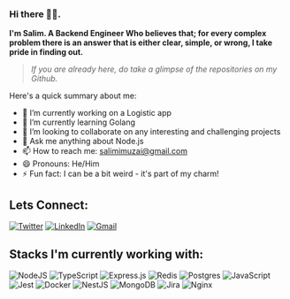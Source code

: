 ### Hi there 👋🏼.

**I'm Salim. A Backend Engineer Who believes that; for every complex problem there is an answer that is either clear, simple, or wrong, I take pride in finding out.**

> *If you are already here, do take a glimpse of the repositories on my Github.*

Here's a quick summary about me:
- 🔭 I’m currently working on a Logistic app
- 🌱 I’m currently learning Golang
- 👯 I’m looking to collaborate on any interesting and challenging projects
- 💬 Ask me anything about Node.js
- 📫 How to reach me: [salimimuzai@gmail.com](mailto:salimimuzai@gmail.com)
- 😄 Pronouns: He/Him
- ⚡ Fun fact: I can be a bit weird - it's part of my charm!


## Lets Connect:
<a href="https://twitter.com/salimkarbm" target="_blank">![Twitter](https://img.shields.io/badge/Twitter-%231DA1F2.svg?style=for-the-badge&logo=Twitter&logoColor=white)</a>
<a href="https://www.linkedin.com/in/salimkarbim/" target="_blank">![LinkedIn](https://img.shields.io/badge/linkedin-%230077B5.svg?style=for-the-badge&logo=linkedin&logoColor=white)</a>
<a href="mailto:salimimuzai@gmail.com" target="_blank">![Gmail](https://img.shields.io/badge/Gmail-D14836?style=for-the-badge&logo=gmail&logoColor=white)</a>
 
 ## Stacks I'm currently working with:
 ![NodeJS](https://img.shields.io/badge/node.js-6DA55F?style=for-the-badge&logo=node.js&logoColor=white)
 ![TypeScript](https://img.shields.io/badge/typescript-%23007ACC.svg?style=for-the-badge&logo=typescript&logoColor=white)
 ![Express.js](https://img.shields.io/badge/express.js-%23404d59.svg?style=for-the-badge&logo=express&logoColor=%2361DAFB)
 ![Redis](https://img.shields.io/badge/redis-%23DD0031.svg?style=for-the-badge&logo=redis&logoColor=white)
 ![Postgres](https://img.shields.io/badge/postgres-%23316192.svg?style=for-the-badge&logo=postgresql&logoColor=white)
 ![JavaScript](https://img.shields.io/badge/javascript-%23323330.svg?style=for-the-badge&logo=javascript&logoColor=%23F7DF1E)
 ![Jest](https://img.shields.io/badge/-jest-%23C21325?style=for-the-badge&logo=jest&logoColor=white)
 ![Docker](https://img.shields.io/badge/docker-%230db7ed.svg?style=for-the-badge&logo=docker&logoColor=white)
 ![NestJS](https://img.shields.io/badge/nestjs-%23E0234E.svg?style=for-the-badge&logo=nestjs&logoColor=white)
 ![MongoDB](https://img.shields.io/badge/MongoDB-%234ea94b.svg?style=for-the-badge&logo=mongodb&logoColor=white)
 ![Jira](https://img.shields.io/badge/jira-%230A0FFF.svg?style=for-the-badge&logo=jira&logoColor=white)
 ![Nginx](https://img.shields.io/badge/nginx-%23009639.svg?style=for-the-badge&logo=nginx&logoColor=white)

 
